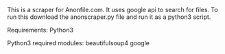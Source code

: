 This is a scraper for Anonfile.com. It uses google api to search for files.
To run this download the anonscraper.py file and run it as a python3 script.

Requirements:
Python3

Python3 required modules:
beautifulsoup4
google
